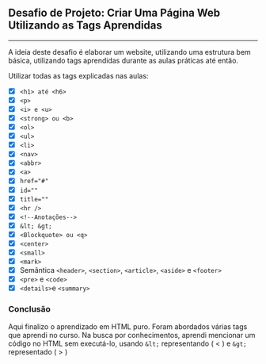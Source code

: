 ## Desafio de Projeto: Criar Uma Página Web Utilizando as Tags Aprendidas
---
A ideia deste desafio é elaborar um website, utilizando uma estrutura bem básica, utilizando tags aprendidas durante as aulas práticas até então.

Utilizar todas as tags explicadas nas aulas:

- [X] `<h1> até <h6>`
- [X] `<p>`
- [X] `<i> e <u>`
- [X] `<strong> ou <b>`
- [X] `<ol>`
- [X] `<ul>`
- [X] `<li>`
- [X] `<nav>`
- [X] `<abbr>`
- [X] `<a>`
- [X] `href="#"`
- [X] `id=""`
- [X] `title=""`
- [X] `<hr />`
- [X] `<!--Anotações-->`
- [X] `&lt; &gt;`
- [X] `<Blockquote> ou <q>`
- [X] `<center>`
- [X] `<small>`
- [X] `<mark>`
- [X] Semântica `<header>`, `<section>`, `<article>`, `<aside>` e `<footer>`
- [X] `<pre>` e `<code>`
- [X] `<details>`e `<summary>`

### Conclusão 
Aqui finalizo o aprendizado em HTML puro. Foram abordados várias tags que aprendi no curso. 
Na busca por conhecimentos, aprendi mencionar um código no HTML sem executá-lo, usando 
`&lt;` representando ( < ) e `&gt;` representado ( > )
